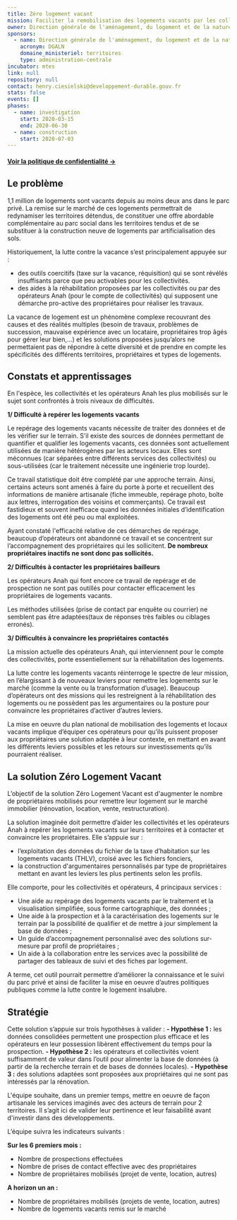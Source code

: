 ```yaml
---
title: Zéro logement vacant
mission: Faciliter la remobilisation des logements vacants par les collectivités
owner: Direction générale de l'aménagement, du logement et de la nature (DGALN)
sponsors:
  - name: Direction générale de l'aménagement, du logement et de la nature
    acronym: DGALN
    domaine_ministeriel: territoires
    type: administration-centrale
incubator: mtes
link: null
repository: null
contact: henry.ciesielski@developpement-durable.gouv.fr
stats: false
events: []
phases:
  - name: investigation
    start: 2020-03-15
    end: 2020-06-30
  - name: construction
    start: 2020-07-03
---
```

#### [Voir la politique de confidentialité →](https://zlv.notion.site/Politique-de-confidentialit-bb23ade15fc442fbbc3976a4ef840c76)



## Le problème

1,1 million de logements sont vacants depuis au moins deux ans dans le parc privé. La remise sur le marché de ces logements permettrait de redynamiser les territoires détendus, de constituer une offre abordable complémentaire au parc social dans les territoires tendus et de se substituer à la construction neuve de logements par artificialisation des sols. 

Historiquement, la lutte contre la vacance s’est principalement appuyée sur :

* des outils coercitifs (taxe sur la vacance, réquisition) qui se sont révélés insuffisants parce que peu activables pour les collectivités. 
* des aides à la réhabilitation proposées par les collectivités ou par des opérateurs Anah (pour le compte de collectivités) qui supposent une démarche pro-active des propriétaires pour réaliser les travaux.

La vacance de logement est un phénomène complexe recouvrant des causes et des réalités multiples (besoin de travaux, problèmes de succession, mauvaise expérience avec un locataire, propriétaires trop âgés pour gérer leur bien,…) et les solutions proposées jusqu’alors ne permettaient pas de répondre à cette diversité et de prendre en compte les spécificités des différents territoires, propriétaires et types de logements. 

## Constats et apprentissages

En l'espèce, les collectivités et les opérateurs Anah les plus mobilisés sur le sujet sont confrontés à trois niveaux de difficultés.

**1/ Difficulté à repérer les logements vacants**

Le repérage des logements vacants nécessite de traiter des données et de les vérifier sur le terrain. S’il existe des sources de données permettant de quantifier et qualifier les logements vacants, ces données sont actuellement utilisées de manière hétérogènes par les acteurs locaux. Elles sont méconnues (car séparées entre différents services des collectivités) ou sous-utilisées (car le traitement nécessite une ingénierie trop lourde).

Ce travail statistique doit être complété par une approche terrain. Ainsi, certains acteurs sont amenés à faire du porte à porte et recueillent des informations de manière artisanale (fiche immeuble, repérage photo, boîte aux lettres, interrogation des voisins et commerçants). Ce travail est fastidieux et souvent inefficace quand les données initiales d’identification des logements ont été peu ou mal exploitées. 

Ayant constaté l'efficacité relative de ces démarches de repérage, beaucoup d’opérateurs ont abandonné ce travail et se concentrent sur l’accompagnement des propriétaires qui les sollicitent. **De nombreux propriétaires inactifs ne sont donc pas sollicités.**

**2/ Difficultés à contacter les propriétaires bailleurs**

Les opérateurs Anah qui font encore ce travail de repérage et de prospection ne sont pas outillés pour contacter efficacement les propriétaires de logements vacants. 

Les méthodes utilisées (prise de contact par enquête ou courrier) ne semblent pas être adaptées(taux de réponses très faibles ou ciblages erronés). 

**3/ Difficultés à convaincre les propriétaires contactés** 

La mission actuelle des opérateurs Anah, qui interviennent pour le compte des collectivités, porte essentiellement sur la réhabilitation des logements.

La lutte contre les logements vacants réinterroge le spectre de leur mission, en l’élargissant à de nouveaux leviers pour remettre les logements sur le marché (comme la vente ou la transformation d’usage). Beaucoup d’opérateurs ont des missions qui les restreignent à la réhabilitation des logements ou ne possèdent pas les argumentaires ou la posture pour convaincre les propriétaires d’activer d’autres leviers. 

La mise en oeuvre du plan national de mobilisation des logements et locaux vacants implique d’équiper ces opérateurs pour qu’ils puissent proposer aux propriétaires une solution adaptée à leur contexte, en mettant en avant les différents leviers possibles et les retours sur investissements qu’ils pourraient réaliser. 

## La solution Zéro Logement Vacant

L’objectif de la solution Zéro Logement Vacant est d'augmenter le nombre de propriétaires mobilisés pour remettre leur logement sur le marché immobilier (rénovation, location, vente, restructuration).

La solution imaginée doit permettre d’aider les collectivités et les opérateurs Anah à repérer les logements vacants sur leurs territoires et à contacter et convaincre les propriétaires. Elle s’appuie sur :

* l’exploitation des données du fichier de la taxe d’habitation sur les logements vacants (THLV), croisé avec les fichiers fonciers, 
* la construction d'argumentaires personnalisés par type de propriétaires mettant en avant les leviers les plus pertinents selon les profils. 

Elle comporte, pour les collectivités et opérateurs, 4 principaux services : 

* Une aide au repérage des logements vacants par le traitement et la visualisation simplifiée, sous forme cartographique, des données ; 
* Une aide à la prospection et à la caractérisation des logements sur le terrain par la possibilité de qualifier et de mettre à jour simplement la base de données ;
* Un guide d’accompagnement personnalisé avec des solutions sur-mesure par profil de propriétaires ; 
* Un aide à la collaboration entre les services avec la possibilité de partager des tableaux de suivi et des fiches par logement.

A terme, cet outil pourrait permettre d’améliorer la connaissance et le suivi du parc privé et ainsi de faciliter la mise en oeuvre d’autres politiques publiques comme la lutte contre le logement insalubre. 

## Stratégie

Cette solution s’appuie sur trois hypothèses à valider : 
**\- Hypothèse 1 :** les données consolidées permettent une prospection plus efficace et les opérateurs en leur possession libèrent effectivement du temps pour la prospection.
**\- Hypothèse 2 :** les opérateurs et collectivités voient suffisamment de valeur dans l’outil pour alimenter la base de données (à partir de la recherche terrain et de bases de données locales). 
**\- Hypothèse 3 :** des solutions adaptées sont proposées aux propriétaires qui ne sont pas intéressés par la rénovation. 

L'équipe souhaite, dans un premier temps, mettre en oeuvre de façon artisanale les services imaginés avec des acteurs de terrain pour 2 territoires.  Il s’agit ici de valider leur pertinence et leur faisabilité avant d'investir dans des développements. 

L’équipe suivra les indicateurs suivants :

**Sur les 6 premiers mois :** 

* Nombre de prospections effectuées
* Nombre de prises de contact effective avec des propriétaires
* Nombre de propriétaires mobilisés (projet de vente, location, autres)

**A horizon un an :** 

* Nombre de propriétaires mobilisés (projets de vente, location, autres)
* Nombre de logements vacants remis sur le marché